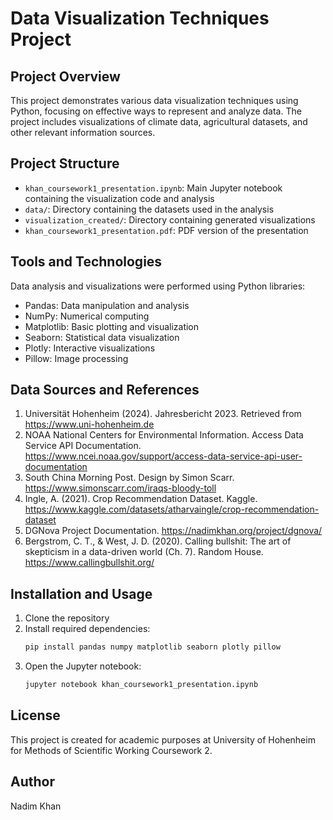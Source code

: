 # Data Visualization Techniques Project

## Project Overview
This project demonstrates various data visualization techniques using Python, focusing on effective ways to represent and analyze data. The project includes visualizations of climate data, agricultural datasets, and other relevant information sources.

## Project Structure
- `khan_coursework1_presentation.ipynb`: Main Jupyter notebook containing the visualization code and analysis
- `data/`: Directory containing the datasets used in the analysis
- `visualization_created/`: Directory containing generated visualizations
- `khan_coursework1_presentation.pdf`: PDF version of the presentation

## Tools and Technologies
Data analysis and visualizations were performed using Python libraries:
- Pandas: Data manipulation and analysis
- NumPy: Numerical computing
- Matplotlib: Basic plotting and visualization
- Seaborn: Statistical data visualization
- Plotly: Interactive visualizations
- Pillow: Image processing

## Data Sources and References
1. Universität Hohenheim (2024). Jahresbericht 2023. Retrieved from https://www.uni-hohenheim.de
2. NOAA National Centers for Environmental Information. Access Data Service API Documentation.
   https://www.ncei.noaa.gov/support/access-data-service-api-user-documentation
3. South China Morning Post. Design by Simon Scarr. 
   https://www.simonscarr.com/iraqs-bloody-toll
4. Ingle, A. (2021). Crop Recommendation Dataset. Kaggle.
   https://www.kaggle.com/datasets/atharvaingle/crop-recommendation-dataset
5. DGNova Project Documentation.
   https://nadimkhan.org/project/dgnova/
6. Bergstrom, C. T., & West, J. D. (2020). Calling bullshit: The art of skepticism in a data-driven world (Ch. 7). Random House.
   https://www.callingbullshit.org/

## Installation and Usage
1. Clone the repository
2. Install required dependencies:
   ```bash
   pip install pandas numpy matplotlib seaborn plotly pillow
   ```
3. Open the Jupyter notebook:
   ```bash
   jupyter notebook khan_coursework1_presentation.ipynb
   ```

## License
This project is created for academic purposes at University of Hohenheim for Methods of Scientific Working Coursework 2.

## Author
Nadim Khan 
